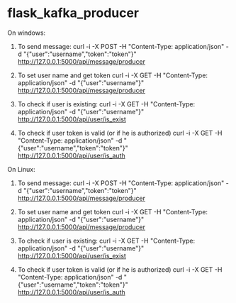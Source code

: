 # flask_kafka_producer
On windows:
1. To send message:
curl -i -X POST -H "Content-Type: application/json" -d "{\"user\":\"username\",\"token\":\"token\"}" http://127.0.0.1:5000/api/message/producer

2. To set user name and get token
curl -i -X GET -H "Content-Type: application/json" -d "{\"user\":\"username\"}" http://127.0.0.1:5000/api/message/producer

3. To check if user is existing:
curl -i -X GET -H "Content-Type: application/json" -d "{\"user\":\"username\"}" http://127.0.0.1:5000/api/user/is_exist

4. To check if user token is valid (or if he is authorized)
curl -i -X GET -H "Content-Type: application/json" -d "{\"user\":\"username\",\"token\":\"token\"}" http://127.0.0.1:5000/api/user/is_auth

On Linux:
1. To send message:
curl -i -X POST -H "Content-Type: application/json" -d "{"user":"username","token":"token"}" http://127.0.0.1:5000/api/message/producer

2. To set user name and get token
curl -i -X GET -H "Content-Type: application/json" -d "{"user":"username"}" http://127.0.0.1:5000/api/message/producer

3. To check if user is existing:
curl -i -X GET -H "Content-Type: application/json" -d "{"user":"username"}" http://127.0.0.1:5000/api/user/is_exist

4. To check if user token is valid (or if he is authorized)
curl -i -X GET -H "Content-Type: application/json" -d "{"user":"username","token":"token"}" http://127.0.0.1:5000/api/user/is_auth
